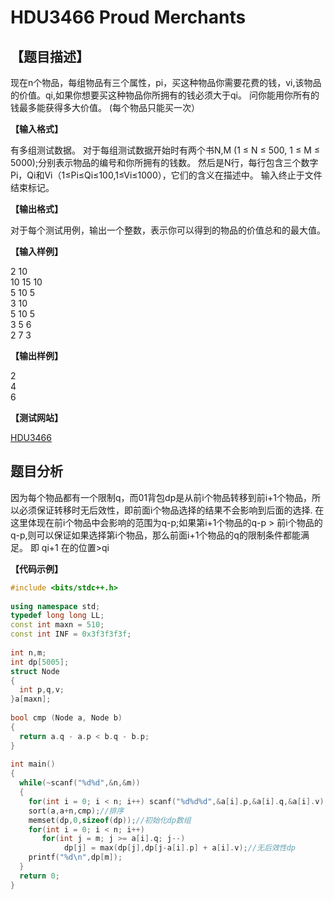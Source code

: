 # HDU3466 Proud Merchants


## 【题目描述】

现在n个物品，每组物品有三个属性，pi，买这种物品你需要花费的钱，vi,该物品的价值。qi,如果你想要买这种物品你所拥有的钱必须大于qi。
问你能用你所有的钱最多能获得多大价值。
(每个物品只能买一次）

**【输入格式】**

有多组测试数据。
对于每组测试数据开始时有两个书N,M (1 ≤ N ≤ 500, 1 ≤ M ≤ 5000);分别表示物品的编号和你所拥有的钱数。
然后是N行，每行包含三个数字Pi，Qi和Vi（1≤Pi≤Qi≤100,1≤Vi≤1000），它们的含义在描述中。
输入终止于文件结束标记。

**【输出格式】**

对于每个测试用例，输出一个整数，表示你可以得到的物品的价值总和的最大值。

**【输入样例】**

2 10
<br>10 15 10
<br>5 10 5
<br>3 10
<br>5 10 5
<br>3 5 6
<br>2 7 3

**【输出样例】**

2
<br>4
<br>6


**【测试网站】**

[HDU3466](http://acm.hdu.edu.cn/showproblem.php?pid=3466)



## 题目分析

因为每个物品都有一个限制q，而01背包dp是从前i个物品转移到前i+1个物品，所以必须保证转移时无后效性，即前面i个物品选择的结果不会影响到后面的选择.
在这里体现在前i个物品中会影响的范围为q-p;如果第i+1个物品的q-p > 前i个物品的q-p,则可以保证如果选择第i个物品，那么前面i+1个物品的q的限制条件都能满足。 即 qi+1 在的位置>qi


**【代码示例】**
```c++
#include <bits/stdc++.h>
 
using namespace std;
typedef long long LL;
const int maxn = 510;
const int INF = 0x3f3f3f3f;
 
int n,m;
int dp[5005];
struct Node
{
  int p,q,v;
}a[maxn];
 
bool cmp (Node a, Node b)
{
  return a.q - a.p < b.q - b.p;
}
 
int main()
{
  while(~scanf("%d%d",&n,&m))
  {
    for(int i = 0; i < n; i++) scanf("%d%d%d",&a[i].p,&a[i].q,&a[i].v);
    sort(a,a+n,cmp);//排序
    memset(dp,0,sizeof(dp));//初始化dp数组
    for(int i = 0; i < n; i++)
       for(int j = m; j >= a[i].q; j--)
            dp[j] = max(dp[j],dp[j-a[i].p] + a[i].v);//无后效性dp
    printf("%d\n",dp[m]);
  }
  return 0;
}
```
